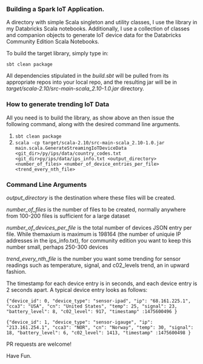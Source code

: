 ### Building a Spark IoT Application.

A directory with simple Scala singleton and utility classes, I use the library in my Databricks Scala notebooks. Additionally, I use a collection
of classes and companion objects to generate IoT device data for the Databricks Community Edition Scala Notebooks.

To build the target library, simply type in:

`sbt clean package`

All dependencies stipulated in the *build.sbt* will be pulled from its appropriate repos into your local repo, and the resulting jar will be in 
*target/scala-2.10/src-main-scala_2.10-1.0.jar* directory. 
 

### How to generate trending IoT Data

All you need is to build the library, as show above an then issue the following command, along with the desired command line arguments. 

1. `sbt clean package`
2. `scala -cp target/scala-2.10/src-main-scala_2.10-1.0.jar main.scala.GenerateStreamingIoTDeviceData <git_dir>/py/ips/data/country_codes.txt <git_dir>py/ips/data/ips_info.txt <output_directory> <number_of_files> <number_of_device_entries_per_file> <trend_every_nth_file>`

###  Command Line Arguments
_output_directory_ is the destination where these files will be created. 

_number_of_files_ is the number of files to be created, normally anywhere from 100-200 files is sufficient for a large dataset

_number_of_devices_per_file_ is the total number of devices JSON entry per file. While themaxium is maximum is 198164 (the number of uniquie IP addresses in the ips_info.txt), 
for community edition you want to keep this number small, perhaps 250-300 devices

_trend_every_nth_file_ is the number you want some trending for sensor readings such as temperature, signal, and c02_levels trend, an in upward fashion.

The timestamp for each device entry is in seconds, and each device entry is 2 seconds apart. A typical device entry looks as follows:

`{"device_id": 0, "device_type": "sensor-ipad", "ip": "68.161.225.1", "cca3": "USA", "cn": "United States", "temp": 25, "signal": 23, "battery_level": 8, "c02_level": 917, "timestamp" :1475600496 }`

`{"device_id": 1, "device_type": "sensor-igauge", "ip": "213.161.254.1", "cca3": "NOR", "cn": "Norway", "temp": 30, "signal": 18, "battery_level": 6, "c02_level": 1413, "timestamp" :1475600498 }`



PR requests are welcome!

Have Fun. 